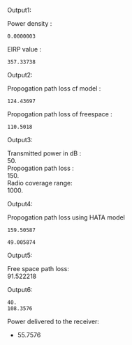Output1:

Power density :    
 
    0.0000003  
 
 EIRP value :    
 
    357.33738  

Output2:

Propogation path loss cf model :    
 
    124.43697  
 
 Propogation path loss of freespace :    
 
    110.5018  

Output3:

Transmitted power in dB :    
    50.  
 Propogation path loss :    
    150.  
 Radio coverage range:    
    1000. 

Output4:

Propogation path loss using HATA model   
 
    159.50587  
 
    49.005874  


Output5:

Free space path loss:   
    91.522218  

Output6:

    40.  
    108.3576  
 Power delivered to the receiver:    
  - 55.7576  


